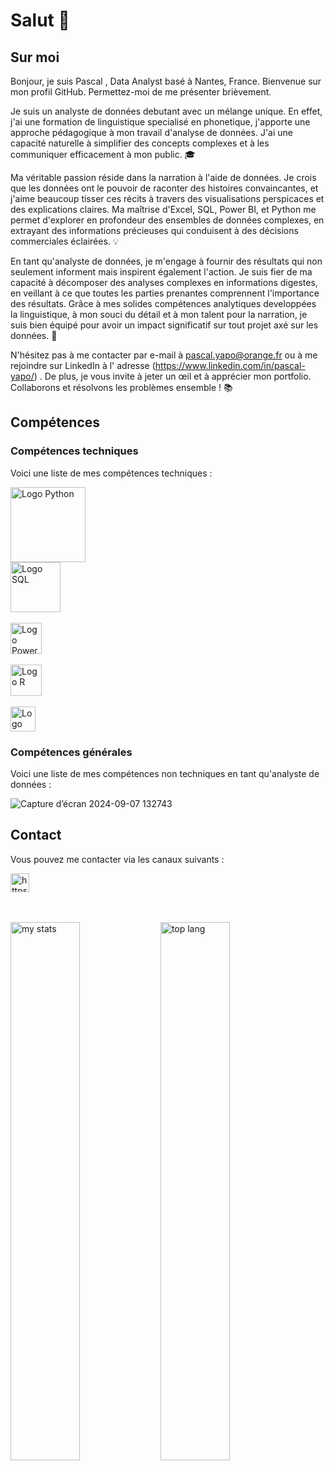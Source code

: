 # Salut 👋
## Sur moi
Bonjour, je suis Pascal , Data Analyst basé à Nantes, France. Bienvenue sur mon profil GitHub. Permettez-moi de me présenter brièvement.

Je suis un analyste de données debutant avec un mélange unique. En effet, j'ai une formation de linguistique specialisé en phonetique, j'apporte une approche pédagogique à mon travail d'analyse de données. J'ai une capacité naturelle à simplifier des concepts complexes et à les communiquer efficacement à mon public. 🎓

Ma véritable passion réside dans la narration à l'aide de données. Je crois que les données ont le pouvoir de raconter des histoires convaincantes, et j'aime beaucoup tisser ces récits à travers des visualisations perspicaces et des explications claires. Ma maîtrise d'Excel, SQL, Power BI, et Python me permet d'explorer en profondeur des ensembles de données complexes, en extrayant des informations précieuses qui conduisent à des décisions commerciales éclairées. 💡

En tant qu'analyste de données, je m'engage à fournir des résultats qui non seulement informent mais inspirent également l'action. Je suis fier de ma capacité à décomposer des analyses complexes en informations digestes, en veillant à ce que toutes les parties prenantes comprennent l'importance des résultats. Grâce à mes solides compétences analytiques developpées la linguistique, à mon souci du détail et à mon talent pour la narration, je suis bien équipé pour avoir un impact significatif sur tout projet axé sur les données. 🚀

N'hésitez pas à me contacter par e-mail à pascal.yapo@orange.fr ou à me rejoindre sur LinkedIn à l' adresse (https://www.linkedin.com/in/pascal-yapo/) . De plus, je vous invite à jeter un œil et à apprécier mon portfolio. Collaborons et résolvons les problèmes ensemble ! 📚

## Compétences
### Compétences techniques
Voici une liste de mes compétences techniques :

<img src="https://www.python.org/static/community_logos/python-logo.png" alt="Logo Python" width="120" align="left"/>
<br clear="left"/>
<img src="https://upload.wikimedia.org/wikipedia/commons/8/87/Sql_data_base_with_logo.png" alt="Logo SQL" width="80" align="left"/>
<br clear="left"/>
<br clear="left"/>
<img src="https://upload.wikimedia.org/wikipedia/commons/c/cf/New_Power_BI_Logo.svg" alt="Logo Power BI" width="50" align="left"/>
<br clear="left"/>
<br clear="left"/>
<img src="https://www.r-project.org/Rlogo.png" alt="Logo R" width="50" align="left"/>
<br clear="left"/>
<br clear="left"/>
<img src="https://github.com/user-attachments/assets/9695d0ac-b491-4cea-b506-fe4f936c5299" alt="Logo Excel" width="40"/>

### Compétences générales
Voici une liste de mes compétences non techniques en tant qu'analyste de données :

![Capture d’écran 2024-09-07 132743](https://github.com/user-attachments/assets/873b5a47-f56a-4f5a-9b30-99bd6064002a)

## Contact
Vous pouvez me contacter via les canaux suivants :
<p align="left">
<a href="https://linkedin.com/in/https://www.linkedin.com/in/pascal-yapo/" target="blank"><img align="center" src="https://raw.githubusercontent.com/rahuldkjain/github-profile-readme-generator/master/src/images/icons/Social/linked-in-alt.svg" alt="https://www.linkedin.com/in/pascal-yapo/" height="30" width="30" /></a>
</p>
<br clear="left"/>
<br clear="left"/>

<img alt= "my stats" align ="left" width="47%" src = "https://github-readme-stats.vercel.app/api?username=pascal-20"/>

<img alt = "top lang" align ="left" width="47%" src = "https://github-readme-stats.vercel.app/api/top-langs/?username=Pascal-20&layout=compact"/>

